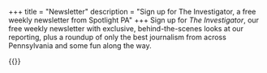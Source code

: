 +++
title = "Newsletter"
description = "Sign up for The Investigator, a free weekly newsletter from Spotlight PA"
+++
Sign up for _The Investigator_, our free weekly newsletter with exclusive, behind-the-scenes looks at our reporting, plus a roundup of only the best journalism from across Pennsylvania and some fun along the way.

{{<newsletter-form>}}
